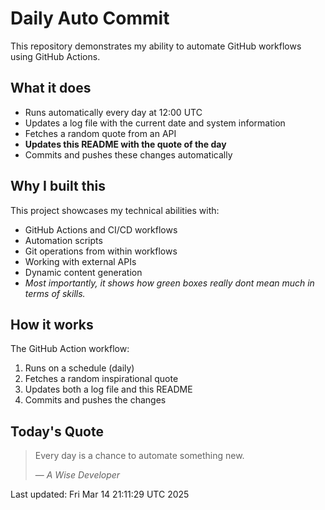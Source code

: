 # Daily Auto Commit
This repository demonstrates my ability to automate GitHub workflows using GitHub Actions.
## What it does
- Runs automatically every day at 12:00 UTC
- Updates a log file with the current date and system information
- Fetches a random quote from an API
- **Updates this README with the quote of the day**
- Commits and pushes these changes automatically
## Why I built this
This project showcases my technical abilities with:
- GitHub Actions and CI/CD workflows
- Automation scripts
- Git operations from within workflows
- Working with external APIs
- Dynamic content generation
- *Most importantly, it shows how green boxes really dont mean much in terms of skills.*
## How it works
The GitHub Action workflow:
1. Runs on a schedule (daily)
2. Fetches a random inspirational quote
3. Updates both a log file and this README
4. Commits and pushes the changes
## Today's Quote

> Every day is a chance to automate something new.
>
> — *A Wise Developer*

Last updated: Fri Mar 14 21:11:29 UTC 2025
